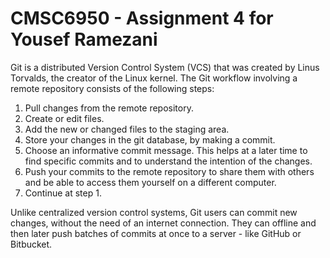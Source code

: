# CMSC6950 - Assignment 4 for Yousef Ramezani
Git is a distributed Version Control System (VCS) that was created by 
Linus 
Torvalds, the creator of the Linux kernel.
The Git workflow involving a remote repository consists of the following 
steps:
1. Pull changes from the remote repository. 
2. Create or edit files. 
3. Add the new or changed files to the staging area. 
4. Store your changes in the git database, by making a commit. 
5. Choose an informative commit message. This helps at a later time to find 
   specific commits and to understand the intention of the changes. 
6. Push your commits to the remote repository to share them with others and be
   able to access them yourself on a different computer. 
7. Continue at step 1.

Unlike centralized version control systems, Git users can commit new 
changes, without the need of an internet connection. They can offline 
and then later push batches of commits at once to a server - like GitHub 
or Bitbucket.


